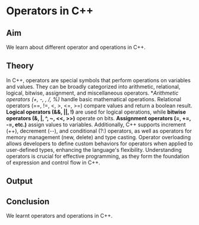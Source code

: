 # Operators in C++
## Aim
We learn about different operator and operations in C++.
## Theory
In C++, operators are special symbols that perform operations on variables and values. They can be broadly categorized into arithmetic, relational, logical, bitwise, assignment, and miscellaneous operators. **Arithmetic operators (+, -, *, /, %)** handle basic mathematical operations. Relational operators (==, !=, <, >, <=, >=) compare values and return a boolean result. **Logical operators (&&, ||, !)** are used for logical operations, while **bitwise operators (&, |, ^, ~, <<, >>)** operate on bits. **Assignment operators (=, +=, -=, etc.)** assign values to variables. Additionally, C++ supports increment (++), decrement (--), and conditional (?:) operators, as well as operators for memory management (new, delete) and type casting. Operator overloading allows developers to define custom behaviors for operators when applied to user-defined types, enhancing the language's flexibility. Understanding operators is crucial for effective programming, as they form the foundation of expression and control flow in C++.
## Output

## Conclusion
We learnt operators and operations in C++.
